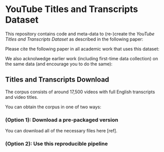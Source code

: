 # YouTube Titles and Transcripts Dataset


This repository contains code and meta-data to (re-)create the *YouTube Titles and Transcripts Dataset* as described in the following paper:

<!-- [paper title - to add] -->


Please cite the following paper in all academic work that uses this dataset:

<!-- [embed block of citation] -->


We also acknolwedge earlier work (including first-time data collection) on the same data (and encourage you to do the same):

<!-- [link to original YouTube100M dataset paper] -->



## Titles and Transcripts Download

The corpus consists of around 17,500 videos with full English transcripts and video titles.

You can obtain the corpus in one of two ways:

### (Option 1): Download a pre-packaged version

You can download all of the necessary files here [ref].



### (Option 2): Use this reproducible pipeline

<!-- To do -->




